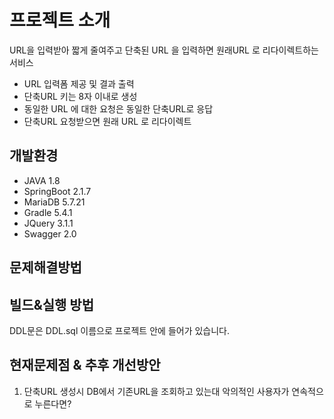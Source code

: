 프로젝트 소개
====
URL을 입력받아 짧게 줄여주고 단축된 URL 을 입력하면 원래URL 로 리다이렉트하는 서비스
* URL 입력폼 제공 및 결과 출력
* 단축URL 키는 8자 이내로 생성
* 동일한 URL 에 대한 요청은 동일한 단축URL로 응답
* 단축URL 요청받으면 원래 URL 로 리다이렉트

개발환경
----
* JAVA 1.8  
* SpringBoot 2.1.7  
* MariaDB 5.7.21  
* Gradle 5.4.1  
* JQuery 3.1.1  
* Swagger 2.0


문제해결방법
----

빌드&실행 방법
----
DDL문은 DDL.sql 이름으로 프로젝트 안에 들어가 있습니다.


현재문제점 & 추후 개선방안
----
1. 단축URL 생성시 DB에서 기존URL을 조회하고 있는대 악의적인 사용자가 연속적으로 누른다면?

